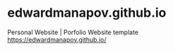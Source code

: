 # edwardmanapov.github.io
Personal Website | Porfolio Website template
https://edwardmanapov.github.io/
